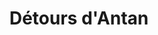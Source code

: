 ---
title: "Détours d'Antan"
url: /saint-leonard-de-noblat/detours-dantan/
shop: décoration intérieure
---
